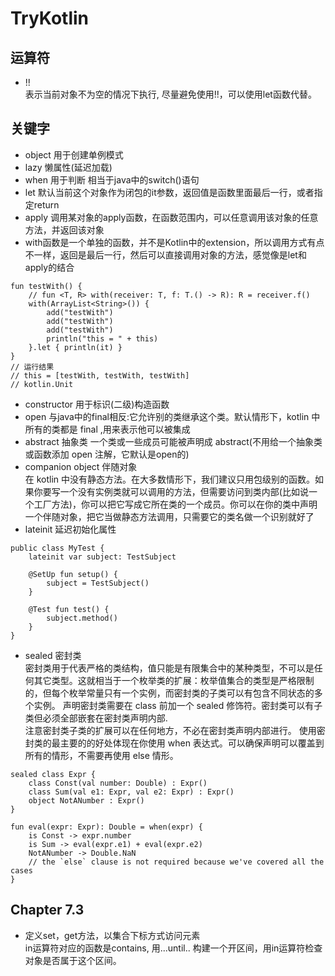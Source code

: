 # TryKotlin
## 运算符
* !!  
 表示当前对象不为空的情况下执行, 尽量避免使用!!，可以使用let函数代替。
## 关键字
* object 用于创建单例模式
* lazy 懒属性(延迟加载)
* when 用于判断 相当于java中的switch()语句
* let 默认当前这个对象作为闭包的it参数，返回值是函数里面最后一行，或者指定return
* apply 调用某对象的apply函数，在函数范围内，可以任意调用该对象的任意方法，并返回该对象
* with函数是一个单独的函数，并不是Kotlin中的extension，所以调用方式有点不一样，返回是最后一行，然后可以直接调用对象的方法，感觉像是let和apply的结合
```
fun testWith() {
    // fun <T, R> with(receiver: T, f: T.() -> R): R = receiver.f()
    with(ArrayList<String>()) {
        add("testWith")
        add("testWith")
        add("testWith")
        println("this = " + this)
    }.let { println(it) }
}
// 运行结果
// this = [testWith, testWith, testWith]
// kotlin.Unit
```
* constructor 用于标识(二级)构造函数
* open 与java中的final相反:它允许别的类继承这个类。默认情形下，kotlin 中所有的类都是 final ,用来表示他可以被集成
* abstract 抽象类 一个类或一些成员可能被声明成 abstract(不用给一个抽象类或函数添加 open 注解，它默认是open的)
* companion object 伴随对象  
在 kotlin 中没有静态方法。在大多数情形下，我们建议只用包级别的函数。如果你要写一个没有实例类就可以调用的方法，但需要访问到类内部(比如说一个工厂方法)，你可以把它写成它所在类的一个成员。你可以在你的类中声明一个伴随对象，把它当做静态方法调用，只需要它的类名做一个识别就好了
* lateinit 延迟初始化属性
```
public class MyTest {
    lateinit var subject: TestSubject

    @SetUp fun setup() {
        subject = TestSubject()
    }

    @Test fun test() {
        subject.method() 
    }
}
```
* sealed 密封类  
密封类用于代表严格的类结构，值只能是有限集合中的某种类型，不可以是任何其它类型。这就相当于一个枚举类的扩展：枚举值集合的类型是严格限制的，但每个枚举常量只有一个实例，而密封类的子类可以有包含不同状态的多个实例。 
声明密封类需要在 class 前加一个 sealed 修饰符。密封类可以有子类但必须全部嵌套在密封类声明内部.  
注意密封类子类的扩展可以在任何地方，不必在密封类声明内部进行。 
使用密封类的最主要的的好处体现在你使用 when 表达式。可以确保声明可以覆盖到所有的情形，不需要再使用 else 情形。
```
sealed class Expr {
    class Const(val number: Double) : Expr() 
    class Sum(val e1: Expr, val e2: Expr) : Expr() 
    object NotANumber : Expr()
}

fun eval(expr: Expr): Double = when(expr) { 
    is Const -> expr.number
    is Sum -> eval(expr.e1) + eval(expr.e2) 
    NotANumber -> Double.NaN
    // the `else` clause is not required because we've covered all the cases
}
```

## Chapter 7.3
* 定义set，get方法，以集合下标方式访问元素  
 in运算符对应的函数是contains, 用...until.. 构建一个开区间，用in运算符检查对象是否属于这个区间。
